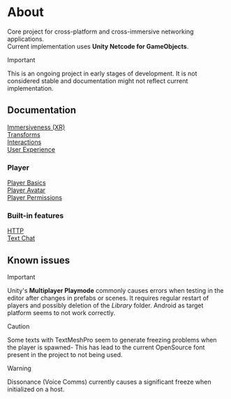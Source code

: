 # About
Core project for cross-platform and cross-immersive networking applications.\
Current implementation uses **Unity Netcode for GameObjects**.

> [!IMPORTANT]
> This is an ongoing project in early stages of development. It is not considered stable and documentation might not reflect current implementation.

## Documentation
[Immersiveness (XR)](docs/Immersiveness.md)\
[Transforms](docs/Transforms.md)\
[Interactions](docs/Interactions.md)\
[User Experience](docs/UX.md)
### Player
[Player Basics](docs/PlayerBasics.md)\
[Player Avatar](docs/PlayerAvatar.md)\
[Player Permissions](docs/PlayerPermissions.md)
### Built-in features
[HTTP](docs/Http.md)\
[Text Chat](docs/TextChat.md)

## Known issues
> [!IMPORTANT]
> Unity's **Multiplayer Playmode** commonly causes errors when testing in the editor after changes in prefabs or scenes. It requires regular restart of players and possibly deletion of the *Library* folder. Android as target platform seems to not work correctly.

> [!CAUTION]
> Some texts with TextMeshPro seem to generate freezing problems when the player is spawned- This has lead to the current OpenSource font present in the project to not being used.

> [!WARNING]
> Dissonance (Voice Comms) currently causes a significant freeze when initialized on a host.
